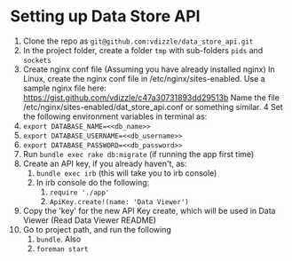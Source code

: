 # Setting up Data Store API

1. Clone the repo as `git@github.com:vdizzle/data_store_api.git`
2. In the project folder, create a folder `tmp` with sub-folders `pids` and `sockets`
3. Create nginx conf file (Assuming you have already installed nginx)
    In Linux, create the nginx conf file in /etc/nginx/sites-enabled.
    Use a sample nginx file here: https://gist.github.com/vdizzle/c47a30731893dd29513b
    Name the file /etc/nginx/sites-enabled/dat_store_api.conf or something similar.
4 Set the following environment variables in terminal as:
  1. `export DATABASE_NAME=<<db_name>>`
  2. `export DATABASE_USERNAME=<<db_username>>`
  3. `export DATABASE_PASSWORD=<<db_password>>`
5. Run `bundle exec rake db:migrate` (if running the app first time)
6. Create an API key, if you already haven't, as:
    1. `bundle exec irb` (this will take you to irb console)
    2. In irb console do the following:
        1. `require './app'`
        2. `ApiKey.create!(name: 'Data Viewer')`
7. Copy the 'key' for the new API Key create, which will be used in Data Viewer (Read Data Viewer README)
8. Go to project path, and run the following
    1. `bundle`. Also 
    2. `foreman start`
